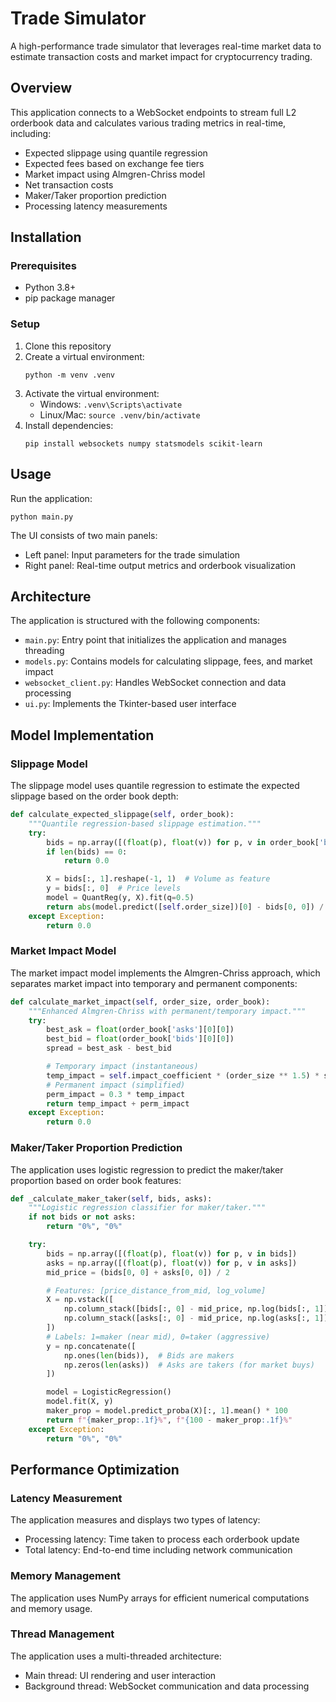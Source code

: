# Trade Simulator

A high-performance trade simulator that leverages real-time market data to estimate transaction costs and market impact for cryptocurrency trading.

## Overview

This application connects to a WebSocket endpoints to stream full L2 orderbook data and calculates various trading metrics in real-time, including:

- Expected slippage using quantile regression
- Expected fees based on exchange fee tiers
- Market impact using Almgren-Chriss model
- Net transaction costs
- Maker/Taker proportion prediction
- Processing latency measurements

## Installation

### Prerequisites

- Python 3.8+
- pip package manager

### Setup

1. Clone this repository
2. Create a virtual environment:
   ```
   python -m venv .venv
   ```
3. Activate the virtual environment:
   - Windows: `.venv\Scripts\activate`
   - Linux/Mac: `source .venv/bin/activate`
4. Install dependencies:
   ```
   pip install websockets numpy statsmodels scikit-learn
   ```

## Usage

Run the application:
```
python main.py
```

The UI consists of two main panels:
- Left panel: Input parameters for the trade simulation
- Right panel: Real-time output metrics and orderbook visualization

## Architecture

The application is structured with the following components:

- `main.py`: Entry point that initializes the application and manages threading
- `models.py`: Contains models for calculating slippage, fees, and market impact
- `websocket_client.py`: Handles WebSocket connection and data processing
- `ui.py`: Implements the Tkinter-based user interface

## Model Implementation

### Slippage Model

The slippage model uses quantile regression to estimate the expected slippage based on the order book depth:

```python
def calculate_expected_slippage(self, order_book):
    """Quantile regression-based slippage estimation."""
    try:
        bids = np.array([(float(p), float(v)) for p, v in order_book['bids']])
        if len(bids) == 0:
            return 0.0

        X = bids[:, 1].reshape(-1, 1)  # Volume as feature
        y = bids[:, 0]  # Price levels
        model = QuantReg(y, X).fit(q=0.5)
        return abs(model.predict([self.order_size])[0] - bids[0, 0]) / bids[0, 0]
    except Exception:
        return 0.0
```

### Market Impact Model

The market impact model implements the Almgren-Chriss approach, which separates market impact into temporary and permanent components:

```python
def calculate_market_impact(self, order_size, order_book):
    """Enhanced Almgren-Chriss with permanent/temporary impact."""
    try:
        best_ask = float(order_book['asks'][0][0])
        best_bid = float(order_book['bids'][0][0])
        spread = best_ask - best_bid

        # Temporary impact (instantaneous)
        temp_impact = self.impact_coefficient * (order_size ** 1.5) * spread / best_ask
        # Permanent impact (simplified)
        perm_impact = 0.3 * temp_impact
        return temp_impact + perm_impact
    except Exception:
        return 0.0
```

### Maker/Taker Proportion Prediction

The application uses logistic regression to predict the maker/taker proportion based on order book features:

```python
def _calculate_maker_taker(self, bids, asks):
    """Logistic regression classifier for maker/taker."""
    if not bids or not asks:
        return "0%", "0%"

    try:
        bids = np.array([(float(p), float(v)) for p, v in bids])
        asks = np.array([(float(p), float(v)) for p, v in asks])
        mid_price = (bids[0, 0] + asks[0, 0]) / 2

        # Features: [price_distance_from_mid, log_volume]
        X = np.vstack([
            np.column_stack([bids[:, 0] - mid_price, np.log(bids[:, 1])]),
            np.column_stack([asks[:, 0] - mid_price, np.log(asks[:, 1])])
        ])
        # Labels: 1=maker (near mid), 0=taker (aggressive)
        y = np.concatenate([
            np.ones(len(bids)),  # Bids are makers
            np.zeros(len(asks))  # Asks are takers (for market buys)
        ])

        model = LogisticRegression()
        model.fit(X, y)
        maker_prop = model.predict_proba(X)[:, 1].mean() * 100
        return f"{maker_prop:.1f}%", f"{100 - maker_prop:.1f}%"
    except Exception:
        return "0%", "0%"
```

## Performance Optimization

### Latency Measurement

The application measures and displays two types of latency:
- Processing latency: Time taken to process each orderbook update
- Total latency: End-to-end time including network communication

### Memory Management

The application uses NumPy arrays for efficient numerical computations and memory usage.

### Thread Management

The application uses a multi-threaded architecture:
- Main thread: UI rendering and user interaction
- Background thread: WebSocket communication and data processing

